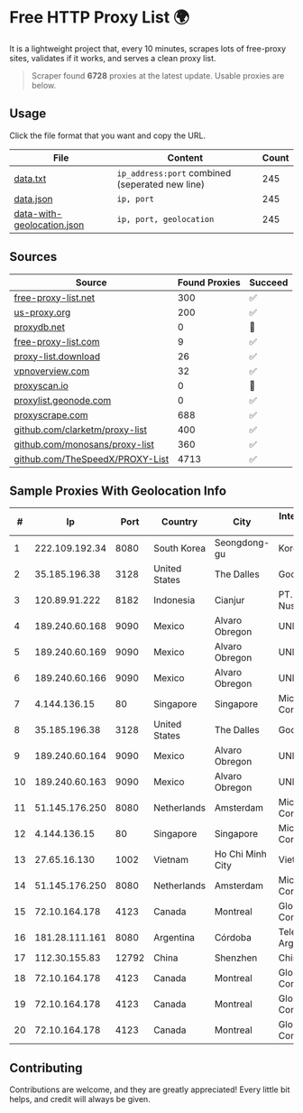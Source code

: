 
# Free HTTP Proxy List 🌍

It is a lightweight project that, every 10 minutes, scrapes lots of free-proxy sites, validates if it works, and serves a clean proxy list.


> Scraper found **6728** proxies at the latest update. Usable proxies are below.

## Usage

Click the file format that you want and copy the URL.


|File|Content|Count|
|----|-------|-----|
|[data.txt](https://raw.githubusercontent.com/themiralay/Proxy-List-World/master/data.txt)|`ip_address:port` combined (seperated new line)|245|
|[data.json](https://raw.githubusercontent.com/themiralay/Proxy-List-World/master/data.json)|`ip, port`|245|
|[data-with-geolocation.json](https://raw.githubusercontent.com/themiralay/Proxy-List-World/master/data-with-geolocation.json)|`ip, port, geolocation`|245|

## Sources

|Source|Found Proxies|Succeed|
|------|-------------|-------|
|[free-proxy-list.net](https://free-proxy-list.net)|300|✅|
|[us-proxy.org](https://www.us-proxy.org)|200|✅|
|[proxydb.net](http://proxydb.net)|0|🚫|
|[free-proxy-list.com](https://free-proxy-list.com/?page=&port=&type%5B%5D=http&type%5B%5D=https&up_time=0&search=Search)|9|✅|
|[proxy-list.download](https://www.proxy-list.download/HTTP)|26|✅|
|[vpnoverview.com](https://vpnoverview.com/privacy/anonymous-browsing/free-proxy-servers)|32|✅|
|[proxyscan.io](https://www.proxyscan.io)|0|🚫|
|[proxylist.geonode.com](https://proxylist.geonode.com/api/proxy-list?limit=300&page=1&sort_by=lastChecked&sort_type=desc&protocols=http,https)|0|✅|
|[proxyscrape.com](https://api.proxyscrape.com/v2/?request=displayproxies&protocol=http&timeout=10000&country=all&ssl=all&anonymity=all)|688|✅|
|[github.com/clarketm/proxy-list](https://raw.githubusercontent.com/clarketm/proxy-list/master/proxy-list-raw.txt)|400|✅|
|[github.com/monosans/proxy-list](https://raw.githubusercontent.com/monosans/proxy-list/main/proxies/http.txt)|360|✅|
|[github.com/TheSpeedX/PROXY-List](https://raw.githubusercontent.com/TheSpeedX/PROXY-List/master/http.txt)|4713|✅|


## Sample Proxies With Geolocation Info

|#|Ip|Port|Country|City|Internet Service Provider|
|-|--|----|-------|----|-------------------------|
|1|222.109.192.34|8080|South Korea|Seongdong-gu|Korea Telecom|
|2|35.185.196.38|3128|United States|The Dalles|Google LLC|
|3|120.89.91.222|8182|Indonesia|Cianjur|PT. Java Digital Nusantara|
|4|189.240.60.168|9090|Mexico|Alvaro Obregon|UNINET|
|5|189.240.60.169|9090|Mexico|Alvaro Obregon|UNINET|
|6|189.240.60.166|9090|Mexico|Alvaro Obregon|UNINET|
|7|4.144.136.15|80|Singapore|Singapore|Microsoft Corporation|
|8|35.185.196.38|3128|United States|The Dalles|Google LLC|
|9|189.240.60.164|9090|Mexico|Alvaro Obregon|UNINET|
|10|189.240.60.163|9090|Mexico|Alvaro Obregon|UNINET|
|11|51.145.176.250|8080|Netherlands|Amsterdam|Microsoft Corporation|
|12|4.144.136.15|80|Singapore|Singapore|Microsoft Corporation|
|13|27.65.16.130|1002|Vietnam|Ho Chi Minh City|Viettel Group|
|14|51.145.176.250|8080|Netherlands|Amsterdam|Microsoft Corporation|
|15|72.10.164.178|4123|Canada|Montreal|GloboTech Communications|
|16|181.28.111.161|8080|Argentina|Córdoba|Telecom Argentina S.A|
|17|112.30.155.83|12792|China|Shenzhen|China Mobile|
|18|72.10.164.178|4123|Canada|Montreal|GloboTech Communications|
|19|72.10.164.178|4123|Canada|Montreal|GloboTech Communications|
|20|72.10.164.178|4123|Canada|Montreal|GloboTech Communications|



## Contributing

Contributions are welcome, and they are greatly appreciated! Every
little bit helps, and credit will always be given.

